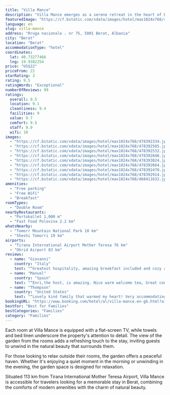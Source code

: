 ```yaml
---
title: "Villa Mance"
description: "Villa Mance emerges as a serene retreat in the heart of Berat, offering guests a stay marked by comfort and convenience."
featuredImage: "https://cf.bstatic.com/xdata/images/hotel/max1024x768/478392334.jpg?k=71aadebbc199ce8f587722db05c03b3570857584fafab19dcd2b83f1344c61da&o=&hp=1"
language: en
slug: villa-mance
address: "Rruga nacionale . nr 75, 5001 Berat, Albania"
city: "Berat"
location: "Berat"
accommodationType: "hotel"
coordinates:
  lat: 40.73277466
  lng: 19.9382254
price: "US$22"
priceFrom: 22
starRating: 3
rating: 9.5
ratingWords: "Exceptional"
numberOfReviews: 99
ratings:
  overall: 9.5
  location: 9.1
  cleanliness: 9.4
  facilities: 9
  value: 9.7
  comfort: 9.5
  staff: 9.9
  wifi: 10
images:
  - "https://cf.bstatic.com/xdata/images/hotel/max1024x768/478392334.jpg?k=71aadebbc199ce8f587722db05c03b3570857584fafab19dcd2b83f1344c61da&o=&hp=1"
  - "https://cf.bstatic.com/xdata/images/hotel/max1024x768/478392585.jpg?k=5a4a1907ddab4e6b5a9677866dc98266288122e8fba0bd0d51a7daa6c5c3fd0e&o=&hp=1"
  - "https://cf.bstatic.com/xdata/images/hotel/max1024x768/478392532.jpg?k=1efcfa176adee16c29d847511b9f543f4af31a5337d45b89fb52c41a5f809b82&o=&hp=1"
  - "https://cf.bstatic.com/xdata/images/hotel/max1024x768/478392846.jpg?k=3176ac491c8dbb00e6c5b89f4086ece4fe41b8bd08a9baff6a631a12ce4e64fc&o=&hp=1"
  - "https://cf.bstatic.com/xdata/images/hotel/max1024x768/478393024.jpg?k=c14c700b3a66a70afac4a92edd4b5ccf1a6c396f90522901a1e923fb07aece4a&o=&hp=1"
  - "https://cf.bstatic.com/xdata/images/hotel/max1024x768/478392664.jpg?k=bed78271f572ae2fb5ada8e8a9dc4eaf98b832bbc26053c0d84a6e81d5e74055&o=&hp=1"
  - "https://cf.bstatic.com/xdata/images/hotel/max1024x768/478392470.jpg?k=e063b1bd21279be141343dddec4cba6acd8a81aeef17b4a0bbf2956817d4849f&o=&hp=1"
  - "https://cf.bstatic.com/xdata/images/hotel/max1024x768/478392914.jpg?k=9a6e518c99beac9ede2b79ac30b7c568cc845c49f703e725b8b4092aac4e18c4&o=&hp=1"
  - "https://cf.bstatic.com/xdata/images/hotel/max1024x768/468411632.jpg?k=33648ac8cab99c1ac028edab29263bf193691151bb4485df662363dd1a10354a&o=&hp=1"
amenities:
  - "Free parking"
  - "Free WiFi"
  - "Breakfast"
roomTypes:
  - "Double Room"
nearbyRestaurants:
  - "Portokallet 1,000 m"
  - "Fast Food Polovina 2.2 km"
whatsNearby:
  - "Tomorr Mountain National Park 10 km"
  - "Sheshi Tomorri 19 km"
airports:
  - "Tirana International Airport Mother Teresa 76 km"
  - "Ohrid Airport 83 km"
reviews:
  - name: "Giovanni"
    country: "Italy"
    text: "“Greatest hospitality, amazing breakfast included and cozy and warm room. Absolutely perfect experience, we hope to be back soon!”"
  - name: "Manuel"
    country: "Spain"
    text: "“Enri,the host, is amazing. Nice warm welcome tea, Great conversation all night long. All problems were solved fast and well. No complains, only gratefull words to this host. Delicious tangerines.”"
  - name: "Thompson"
    country: "United States"
    text: "“Lovely kind family that warmed my heart! Very accommodating & such a nice place to meet other interesting travelers The plethora of food from garden fresh fruit , tea & coffee & a wonderful breakfast were extras that made experience very...”"
bookingURL: "https://www.booking.com/hotel/al/villa-mance.en-gb.html?aid=8035640"
bestFor: "Best for Families"
bestCategories: "Families"
category: "Families"
---
```


Each room at Villa Mance is equipped with a flat-screen TV, while towels and bed linen underscore the property's attention to detail. The view of the garden from the rooms adds a refreshing touch to the stay, inviting guests to unwind in the natural beauty that surrounds them.

For those looking to relax outside their rooms, the garden offers a peaceful haven. Whether it's enjoying a quiet moment in the morning or unwinding in the evening, the garden space is designed for relaxation.

Situated 113 km from Tirana International Mother Teresa Airport, Villa Mance is accessible for travelers looking for a memorable stay in Berat, combining the comforts of modern amenities with the charm of natural beauty.